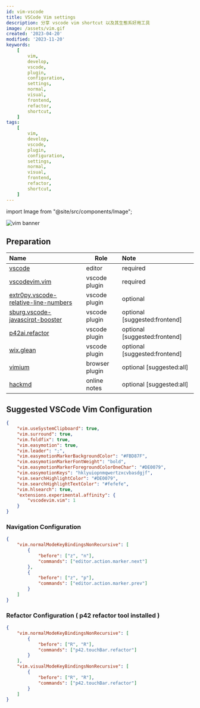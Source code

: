 ```yaml
---
id: vim-vscode
title: VSCode Vim settings
description: 分享 vscode vim shortcut 以及其生態系好用工具
image: /assets/vim.gif
created: '2023-04-20'
modified: '2023-11-20'
keywords:
    [
        vim,
        develop,
        vscode,
        plugin,
        configuration,
        settings,
        normal,
        visual,
        frontend,
        refactor,
        shortcut,
    ]
tags:
    [
        vim,
        develop,
        vscode,
        plugin,
        configuration,
        settings,
        normal,
        visual,
        frontend,
        refactor,
        shortcut,
    ]
---
```


import Image from "@site/src/components/Image";

<Image src="/assets/vim/vscode/vscode.png" alt="vim banner"></Image>

## Preparation

| Name                                                                                                                             | Role           | Note                          |
|:---------------------------------------------------------------------------------------------------------------------------------|----------------|:------------------------------|
| [vscode](https://code.visualstudio.com/)                                                                                         | editor         | required                      |
| [vscodevim.vim](https://marketplace.visualstudio.com/items?itemName=vscodevim.vim)                                               | vscode plugin  | required                      |
| [extr0py.vscode-relative-line-numbers](https://marketplace.visualstudio.com/items?itemName=extr0py.vscode-relative-line-numbers) | vscode plugin  | optional                      |
| [sburg.vscode-javascirpt-booster](https://marketplace.visualstudio.com/items?itemName=sburg.vscode-javascript-booster)           | vscode plugin  | optional [suggested:frontend] |
| [p42ai.refactor](https://marketplace.visualstudio.com/items?itemName=p42ai.refactor&ssr=false#overview)                          | vscode plugin  | optional [suggested:frontend] |
| [wix.glean](https://marketplace.visualstudio.com/items?itemName=wix.glean)                                                       | vscode plugin  | optional [suggested:frontend] |
| [vimium](https://chrome.google.com/webstore/detail/vimium/dbepggeogbaibhgnhhndojpepiihcmeb)                                      | browser plugin | optional [suggested:all]      |
| [hackmd](https://hackmd.io)                                                                                                      | online notes   | optional [suggested:all]      |

## Suggested VSCode Vim Configuration

```json title="settings.json"
{
    "vim.useSystemClipboard": true,
    "vim.surround": true,
    "vim.foldfix": true,
    "vim.easymotion": true,
    "vim.leader": ";",
    "vim.easymotionMarkerBackgroundColor": "#FBD87F",
    "vim.easymotionMarkerFontWeight": "bold",
    "vim.easymotionMarkerForegroundColorOneChar": "#DE0079",
    "vim.easymotionKeys": "hklyuiopnmqwertzxcvbasdgjf",
    "vim.searchHighlightColor": "#DE0079",
    "vim.searchHighlightTextColor": "#fefefe",
    "vim.hlsearch": true,
    "extensions.experimental.affinity": {
        "vscodevim.vim": 1
    }
}
```

### Navigation Configuration

```json title="settings.json"
{
    "vim.normalModeKeyBindingsNonRecursive": [
        {
            "before": ["z", "n"],
            "commands": ["editor.action.marker.next"]
        },
        {
            "before": ["z", "p"],
            "commands": ["editor.action.marker.prev"]
        }
    ]
}
```

### Refactor Configuration ( p42 refactor tool installed )

```json title="settings.json"
{
    "vim.normalModeKeyBindingsNonRecursive": [
        {
            "before": ["R", "R"],
            "commands": ["p42.touchBar.refactor"]
        }
    ],
    "vim.visualModeKeyBindingsNonRecursive": [
        {
            "before": ["R", "R"],
            "commands": ["p42.touchBar.refactor"]
        }
    ]
}
```